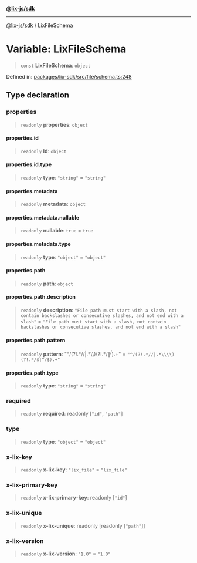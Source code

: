 [**@lix-js/sdk**](../README.md)

***

[@lix-js/sdk](../README.md) / LixFileSchema

# Variable: LixFileSchema

> `const` **LixFileSchema**: `object`

Defined in: [packages/lix-sdk/src/file/schema.ts:248](https://github.com/opral/monorepo/blob/fb8153a2c5d4710eaaabf056fe653be88060a185/packages/lix-sdk/src/file/schema.ts#L248)

## Type declaration

### properties

> `readonly` **properties**: `object`

#### properties.id

> `readonly` **id**: `object`

#### properties.id.type

> `readonly` **type**: `"string"` = `"string"`

#### properties.metadata

> `readonly` **metadata**: `object`

#### properties.metadata.nullable

> `readonly` **nullable**: `true` = `true`

#### properties.metadata.type

> `readonly` **type**: `"object"` = `"object"`

#### properties.path

> `readonly` **path**: `object`

#### properties.path.description

> `readonly` **description**: `"File path must start with a slash, not contain backslashes or consecutive slashes, and not end with a slash"` = `"File path must start with a slash, not contain backslashes or consecutive slashes, and not end with a slash"`

#### properties.path.pattern

> `readonly` **pattern**: "^/(?!.\*//\|.\*\\\\)(?!.\*/$\|^/$).+" = `"^/(?!.*//|.*\\\\)(?!.*/$|^/$).+"`

#### properties.path.type

> `readonly` **type**: `"string"` = `"string"`

### required

> `readonly` **required**: readonly \[`"id"`, `"path"`\]

### type

> `readonly` **type**: `"object"` = `"object"`

### x-lix-key

> `readonly` **x-lix-key**: `"lix_file"` = `"lix_file"`

### x-lix-primary-key

> `readonly` **x-lix-primary-key**: readonly \[`"id"`\]

### x-lix-unique

> `readonly` **x-lix-unique**: readonly \[readonly \[`"path"`\]\]

### x-lix-version

> `readonly` **x-lix-version**: `"1.0"` = `"1.0"`
